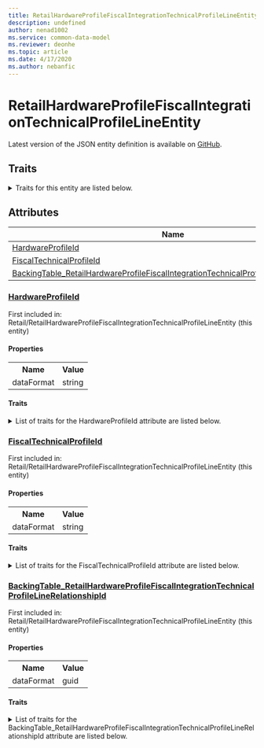 ```yaml
---
title: RetailHardwareProfileFiscalIntegrationTechnicalProfileLineEntity - Common Data Model | Microsoft Docs
description: undefined
author: nenad1002
ms.service: common-data-model
ms.reviewer: deonhe
ms.topic: article
ms.date: 4/17/2020
ms.author: nebanfic
---
```


# RetailHardwareProfileFiscalIntegrationTechnicalProfileLineEntity

  
 Latest version of the JSON entity definition is available on <a href="https://github.com/Microsoft/CDM/tree/master/schemaDocuments/core/erp/Entities/Commerce/Retail/RetailHardwareProfileFiscalIntegrationTechnicalProfileLineEntity.cdm.json" target="_blank">GitHub</a>.  

## Traits

<details>
<summary>Traits for this entity are listed below.  
</summary>

**is.CDM.entityVersion**  
  <table><tr><th>Parameter</th><th>Value</th><th>Data type</th><th>Explanation</th></tr><tr><td>versionNumber</td><td>"1.0.0"</td><td>string</td><td>semantic version number of the entity</td></tr></table>

**is.application.releaseVersion**  
  <table><tr><th>Parameter</th><th>Value</th><th>Data type</th><th>Explanation</th></tr><tr><td>releaseVersion</td><td>"10.0.13.0"</td><td>string</td><td>semantic version number of the application introducing this entity</td></tr></table>

</details>

## Attributes

|Name|Description|First Included in Instance|
|---|---|---|
|[HardwareProfileId](#HardwareProfileId)||<a href="RetailHardwareProfileFiscalIntegrationTechnicalProfileLineEntity.md" target="_blank">Retail/RetailHardwareProfileFiscalIntegrationTechnicalProfileLineEntity</a>|
|[FiscalTechnicalProfileId](#FiscalTechnicalProfileId)||<a href="RetailHardwareProfileFiscalIntegrationTechnicalProfileLineEntity.md" target="_blank">Retail/RetailHardwareProfileFiscalIntegrationTechnicalProfileLineEntity</a>|
|[BackingTable_RetailHardwareProfileFiscalIntegrationTechnicalProfileLineRelationshipId](#BackingTable_RetailHardwareProfileFiscalIntegrationTechnicalProfileLineRelationshipId)||<a href="RetailHardwareProfileFiscalIntegrationTechnicalProfileLineEntity.md" target="_blank">Retail/RetailHardwareProfileFiscalIntegrationTechnicalProfileLineEntity</a>|

### <a href=#HardwareProfileId name="HardwareProfileId">HardwareProfileId</a>

First included in: Retail/RetailHardwareProfileFiscalIntegrationTechnicalProfileLineEntity (this entity)  

#### Properties

<table><tr><th>Name</th><th>Value</th></tr><tr><td>dataFormat</td><td>string</td></tr></table>

#### Traits

<details>
<summary>List of traits for the HardwareProfileId attribute are listed below.</summary>

**is.dataFormat.character**  
**is.dataFormat.big**  
**is.dataFormat.array**  
**is.dataFormat.character**  
**is.dataFormat.array**  
</details>

### <a href=#FiscalTechnicalProfileId name="FiscalTechnicalProfileId">FiscalTechnicalProfileId</a>

First included in: Retail/RetailHardwareProfileFiscalIntegrationTechnicalProfileLineEntity (this entity)  

#### Properties

<table><tr><th>Name</th><th>Value</th></tr><tr><td>dataFormat</td><td>string</td></tr></table>

#### Traits

<details>
<summary>List of traits for the FiscalTechnicalProfileId attribute are listed below.</summary>

**is.dataFormat.character**  
**is.dataFormat.big**  
**is.dataFormat.array**  
**is.dataFormat.character**  
**is.dataFormat.array**  
</details>

### <a href=#BackingTable_RetailHardwareProfileFiscalIntegrationTechnicalProfileLineRelationshipId name="BackingTable_RetailHardwareProfileFiscalIntegrationTechnicalProfileLineRelationshipId">BackingTable_RetailHardwareProfileFiscalIntegrationTechnicalProfileLineRelationshipId</a>

First included in: Retail/RetailHardwareProfileFiscalIntegrationTechnicalProfileLineEntity (this entity)  

#### Properties

<table><tr><th>Name</th><th>Value</th></tr><tr><td>dataFormat</td><td>guid</td></tr></table>

#### Traits

<details>
<summary>List of traits for the BackingTable_RetailHardwareProfileFiscalIntegrationTechnicalProfileLineRelationshipId attribute are listed below.</summary>

**is.dataFormat.character**  
**is.dataFormat.big**  
**is.dataFormat.array**  
**is.dataFormat.guid**  
**means.identity.entityId**  
**is.linkedEntity.identifier**  
Marks the attribute(s) that hold foreign key references to a linked (used as an attribute) entity. This attribute is added to the resolved entity to enumerate the referenced entities.  <table><tr><th>Parameter</th><th>Value</th><th>Data type</th><th>Explanation</th></tr><tr><td>entityReferences</td><td><table><tr><th>entityReference</th><th>attributeReference</th></tr><tr><td><a href="../../../Tables/Commerce/Retail/Miscellaneous/RetailHardwareProfileFiscalIntegrationTechnicalProfileLine.md" target="_blank">/core/erp/Tables/Commerce/Retail/Miscellaneous/RetailHardwareProfileFiscalIntegrationTechnicalProfileLine.cdm.json/RetailHardwareProfileFiscalIntegrationTechnicalProfileLine</a></td><td><a href="../../../Tables/Commerce/Retail/Miscellaneous/RetailHardwareProfileFiscalIntegrationTechnicalProfileLine.md#RecId" target="_blank">RecId</a></td></tr></table></td><td>entity</td><td>a reference to the constant entity holding the list of entity references</td></tr></table>

**is.dataFormat.guid**  
**is.dataFormat.character**  
**is.dataFormat.array**  
</details>
